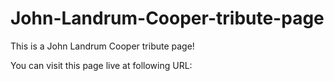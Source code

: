 # John-Landrum-Cooper-tribute-page

This is a John Landrum Cooper tribute page!

You can visit this page live at following URL: